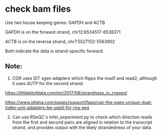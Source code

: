 # check bam files

Use two house keeping genes:  GAPDH and ACTB

GAPDH is on the forward strand, chr12:6534517-6538371

ACTB is on the reverse strand, chr7:5527152-5563902

Both indicate the data is strand-specific forward.

## Note:

1. CGR uses IDT xgen adapters which flipps the read1 and read2, although it uses dUTP for the second strand.

https://littlebitofdata.com/en/2017/08/strandness_in_rnaseq/

https://www.idtdna.com/pages/support/faqs/can-the-xgen-unique-dual-index-umi-adapters-be-used-for-rna-seq

2. Can use RSeQC's infer_experiment.py to check which direction reads from the first and second pairs are 
aligned in relation to the transcript strand, and provides output with the likely strandedness of your data.
